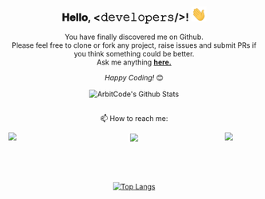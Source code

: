 <div align="center">
<h2> 𝐇𝐞𝐥𝐥𝐨, <𝚍𝚎𝚟𝚎𝚕𝚘𝚙𝚎𝚛𝚜/>! <img src="https://github.com/ABSphreak/ABSphreak/blob/master/gifs/Hi.gif" width="30px"></h2>


You have finally discovered me on Github. <br>
Please feel free to clone or fork any project, raise issues and submit PRs if you think something could be better. <br>
Ask me anything <a href="https://github.com/ArbitCode/ArbitCode/issues/new"><b>here.</b></a><br>


<i>Happy Coding!</i> 😊


<img align="center" src="https://github-readme-stats.vercel.app/api?username=ArbitCode&include_all_commits=true&count_private=true&show_icons=true&line_height=20&title_color=7A7ADB&icon_color=2234AE&text_color=D3D3D3&bg_color=0,000000,130F40" alt="ArbitCode's Github Stats">

</br>
</br>

 📫 How to reach me: 
<div align="center">

  
   <a href="https://twitter.com/Rajaram_26">
  <img align="left" width=70px src="https://img.icons8.com/color/48/000000/twitter--v1.png"/>
</a>

<a href="https://www.linkedin.com/in/arbitcode/">
  <img align="center" width=70px src="https://img.icons8.com/clouds/100/000000/linkedin.png"/>
</a>
<a href="mailto:Rajaramsharma422@gmail.com">
  <img align="right" width=70px src="https://img.icons8.com/clouds/100/000000/gmail.png"/>
</a></br>
</div>
<br>
<br>
<br>
<br>

[![Top Langs](https://github-readme-stats.vercel.app/api/top-langs/?username=ArbitCode&layout=compact)](https://github.com/ArbitCode/github-readme-stats)
</div>
